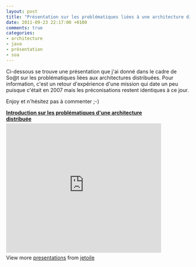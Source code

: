 ```yaml
---
layout: post
title: "Présentation sur les problématiques liées à une architecture distribuée"
date: 2011-09-23 22:17:00 +0100
comments: true
categories: 
- architecture
- java
- présentation
- soa
---
```

Ci-dessous se trouve une présentation que j'ai donné dans le cadre de So@t sur les problématiques liées aux architectures distribuées. Pour information, c'est un retour d'expérience d'une mission qui date un peu puisque c'était en 2007 mais les préconisations restent identiques à ce jour.

Enjoy et n'hésitez pas à commenter ;-) 

<div id="__ss_9387145" style="width: 425px;">
<strong style="display: block; margin: 12px 0 4px;"><a href="http://www.slideshare.net/jetoile/introduction-sur-les-problmatiques-dune-architecture-distribue" target="_blank" title="Introduction sur les problématiques d'une architecture distribuée">Introduction sur les problématiques d'une architecture distribuée</a></strong> <iframe frameborder="0" height="355" marginheight="0" marginwidth="0" scrolling="no" src="http://www.slideshare.net/slideshow/embed_code/9387145" width="425"></iframe> <br />
<div style="padding: 5px 0 12px;">
View more <a href="http://www.slideshare.net/" target="_blank">presentations</a> from <a href="http://www.slideshare.net/jetoile" target="_blank">jetoile</a> </div>
</div>